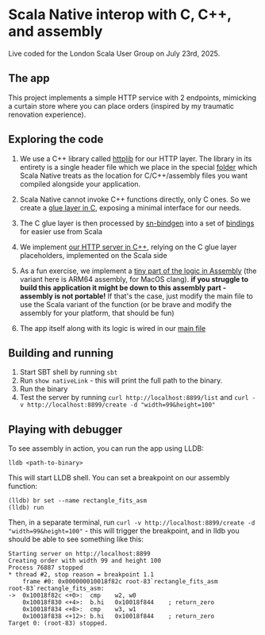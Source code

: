 # Scala Native interop with C, C++, and assembly

Live coded for the London Scala User Group on July 23rd, 2025.

## The app

This project implements a simple HTTP service with 2 endpoints,
mimicking a curtain store where you can place orders (inspired by my traumatic 
renovation experience).


## Exploring the code 

1. We use a C++ library called [httplib](https://github.com/yhirose/cpp-httplib) for our
   HTTP layer. The library in its entirety is a single header file which we place in 
   the special [folder](./src/main/resources/scala-native/) which Scala Native treats as the location for C/C++/assembly files 
   you want compiled alongside your application.

2. Scala Native cannot invoke C++ functions directly, only C ones. So we create a [glue layer in C](./src/main/resources/scala-native/httplib-glue.h), exposing 
   a minimal interface for our needs.

3. The C glue layer is then processed by [sn-bindgen](https://sn-bindgen.indoorvivants.com) into a set of [bindings](./src/main/scala/httplib.scala) for easier use 
   from Scala

4. We implement [our HTTP server in C++](./src/main/resources/scala-native/httplib-glue.cpp), relying on the C glue layer placeholders, implemented on the Scala side

5. As a fun exercise, we implement a [tiny part of the logic in Assembly](./src/main/resources/scala-native/rectangle_fits.S) (the variant here is ARM64 assembly, for MacOS clang).
   **if you struggle to build this application it might be down to this assembly part - assembly is not portable!**
   If that's the case, just modify the main file to use the Scala variant of the function (or be brave and modify the assembly for your platform, that should be fun)

6. The app itself along with its logic is wired in our [main file](./src/main/scala/main.scala)

## Building and running 

1. Start SBT shell by running `sbt`
2. Run `show nativeLink` - this will print the full path to the binary.
3. Run the binary
4. Test the server by running `curl http://localhost:8899/list` and `curl -v http://localhost:8899/create -d "width=99&height=100"`

## Playing with debugger

To see assembly in action, you can run the app using LLDB:

`lldb <path-to-binary>`

This will start LLDB shell. You can set a breakpoint on our assembly function:

```
(lldb) br set --name rectangle_fits_asm
(lldb) run
```

Then, in a separate terminal, run `curl -v http://localhost:8899/create -d "width=99&height=100"` - this 
will trigger the breakpoint, and in lldb you should be able to see something like this:

```
Starting server on http://localhost:8899
Creating order with width 99 and height 100
Process 76887 stopped
* thread #2, stop reason = breakpoint 1.1
    frame #0: 0x000000010018f82c root-83`rectangle_fits_asm
root-83`rectangle_fits_asm:
->  0x10018f82c <+0>:  cmp    w2, w0
    0x10018f830 <+4>:  b.hi   0x10018f844    ; return_zero
    0x10018f834 <+8>:  cmp    w3, w1
    0x10018f838 <+12>: b.hi   0x10018f844    ; return_zero
Target 0: (root-83) stopped.
```
